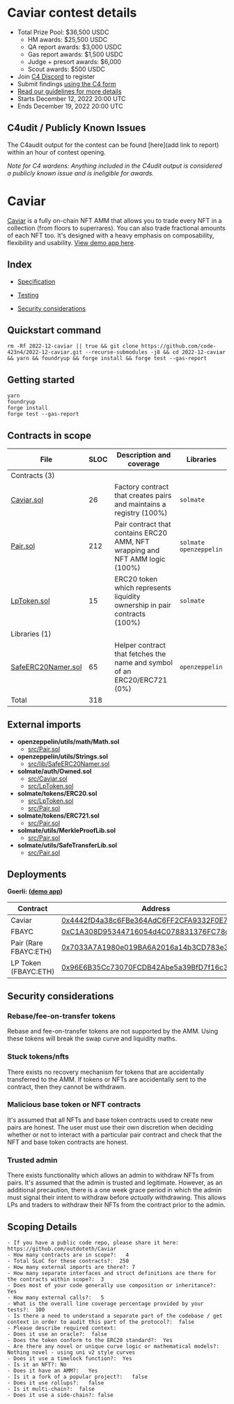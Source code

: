# Caviar contest details

- Total Prize Pool: \$36,500 USDC
  - HM awards: \$25,500 USDC
  - QA report awards: \$3,000 USDC
  - Gas report awards: \$1,500 USDC
  - Judge + presort awards: \$6,000
  - Scout awards: \$500 USDC
- Join [C4 Discord](https://discord.gg/code4rena) to register
- Submit findings [using the C4 form](https://code4rena.com/contests/2022-12-caviar-contest/submit)
- [Read our guidelines for more details](https://docs.code4rena.com/roles/wardens)
- Starts December 12, 2022 20:00 UTC
- Ends December 19, 2022 20:00 UTC

## C4udit / Publicly Known Issues

The C4audit output for the contest can be found [here](add link to report) within an hour of contest opening.

_Note for C4 wardens: Anything included in the C4udit output is considered a publicly known issue and is ineligible for awards._

# Caviar

[Caviar](https://goerli.caviar.sh) is a fully on-chain NFT AMM that allows you to trade every NFT in a collection (from floors to superrares). You can also trade fractional amounts of each NFT too.
It's designed with a heavy emphasis on composability, flexibility and usability. [View demo app here](https://goerli.caviar.sh).

## Index

- [Specification](https://github.com/code-423n4/2022-12-caviar/blob/main/docs/SPECIFICATION.md)

- [Testing](https://github.com/code-423n4/2022-12-caviar/blob/main/docs/TESTING.md)

- [Security considerations](https://github.com/code-423n4/2022-12-caviar/blob/main/docs/SECURITY.md)

## Quickstart command

```
rm -Rf 2022-12-caviar || true && git clone https://github.com/code-423n4/2022-12-caviar.git --recurse-submodules -j8 && cd 2022-12-caviar && yarn && foundryup && forge install && forge test --gas-report
```

## Getting started

```
yarn
foundryup
forge install
forge test --gas-report
```

## Contracts in scope

| File                                                                                  | SLOC | Description and coverage                                                     | Libraries                |
| ------------------------------------------------------------------------------------- | ---- | ---------------------------------------------------------------------------- | ------------------------ |
| Contracts (3)                                                                         |
| [Caviar.sol](https://github.com/code-423n4/2022-12-caviar/blob/main/src/Caviar.sol)   | 26   | Factory contract that creates pairs and maintains a registry (100%)          | `solmate`                |
| [Pair.sol](https://github.com/code-423n4/2022-12-caviar/blob/main/src/Pair.sol)       | 212  | Pair contract that contains ERC20 AMM, NFT wrapping and NFT AMM logic (100%) | `solmate` `openzeppelin` |
| [LpToken.sol](https://github.com/code-423n4/2022-12-caviar/blob/main/src/LpToken.sol) | 15   | ERC20 token which represents liquidity ownership in pair contracts (100%)    | `solmate`                |
| Libraries (1)                                                                         |
| [SafeERC20Namer.sol](https://github.com/code-423n4/2022-12-caviar/tree/main/src/lib)  | 65   | Helper contract that fetches the name and symbol of an ERC20/ERC721 (0%)     | `openzeppelin`           |
| Total                                                                                 | 318  |

## External imports

- **openzeppelin/utils/math/Math.sol**
  - [src/Pair.sol](https://github.com/code-423n4/2022-12-caviar/blob/main/src/Pair.sol)
- **openzeppelin/utils/Strings.sol**
  - [src/lib/SafeERC20Namer.sol](https://github.com/code-423n4/2022-12-caviar/blob/main/src/lib/SafeERC20Namer.sol)
- **solmate/auth/Owned.sol**
  - [src/Caviar.sol](https://github.com/code-423n4/2022-12-caviar/blob/main/src/Caviar.sol)
  - [src/LpToken.sol](https://github.com/code-423n4/2022-12-caviar/blob/main/src/LpToken.sol)
- **solmate/tokens/ERC20.sol**
  - [src/LpToken.sol](https://github.com/code-423n4/2022-12-caviar/blob/main/src/LpToken.sol)
  - [src/Pair.sol](https://github.com/code-423n4/2022-12-caviar/blob/main/src/Pair.sol)
- **solmate/tokens/ERC721.sol**
  - [src/Pair.sol](https://github.com/code-423n4/2022-12-caviar/blob/main/src/Pair.sol)
- **solmate/utils/MerkleProofLib.sol**
  - [src/Pair.sol](https://github.com/code-423n4/2022-12-caviar/blob/main/src/Pair.sol)
- **solmate/utils/SafeTransferLib.sol**
  - [src/Pair.sol](https://github.com/code-423n4/2022-12-caviar/blob/main/src/Pair.sol)

## Deployments

**Goerli: ([demo app](https://goerli.caviar.sh))**

| Contract              | Address                                                                                                                      |
| --------------------- | ---------------------------------------------------------------------------------------------------------------------------- |
| Caviar                | [0x4442fD4a38c6FBe364AdC6FF2CFA9332F0E7D378](https://goerli.etherscan.io/address/0x4442fD4a38c6FBe364AdC6FF2CFA9332F0E7D378) |
| FBAYC                 | [0xC1A308D95344716054d4C078831376FC78c4fd72](https://goerli.etherscan.io/address/0xC1A308D95344716054d4C078831376FC78c4fd72) |
| Pair (Rare FBAYC:ETH) | [0x7033A7A1980e019BA6A2016a14b3CD783e35300a](https://goerli.etherscan.io/address/0x7033A7A1980e019BA6A2016a14b3CD783e35300a) |
| LP Token (FBAYC:ETH)  | [0x96E6B35Cc73070FCDB42Abe5a39BfD7f16c37cFc](https://goerli.etherscan.io/address/0x96E6B35Cc73070FCDB42Abe5a39BfD7f16c37cFc) |

## Security considerations

### Rebase/fee-on-transfer tokens

Rebase and fee-on-transfer tokens are not supported by the AMM.
Using these tokens will break the swap curve and liquidity maths.

### Stuck tokens/nfts

There exists no recovery mechanism for tokens that are accidentally transferred to the AMM.
If tokens or NFTs are accidentally sent to the contract, then they cannot be withdrawn.

### Malicious base token or NFT contracts

It's assumed that all NFTs and base token contracts used to create new pairs are honest.
The user must use their own discretion when deciding whether or not to interact with a particular pair contract and check that the NFT and base token contracts are honest.

### Trusted admin

There exists functionality which allows an admin to withdraw NFTs from pairs.
It's assumed that the admin is trusted and legitimate. However, as an additional precaution, there is a one week grace period in which the admin must signal their intent to withdraw before _actually_ withdrawing.
This allows LPs and traders to withdraw their NFTs from the contract prior to the admin.

## Scoping Details

```
- If you have a public code repo, please share it here: https://github.com/outdoteth/Caviar
- How many contracts are in scope?:   4
- Total SLoC for these contracts?:  250
- How many external imports are there?: 7
- How many separate interfaces and struct definitions are there for the contracts within scope?:  3
- Does most of your code generally use composition or inheritance?:   Yes
- How many external calls?:   5
- What is the overall line coverage percentage provided by your tests?:  100
- Is there a need to understand a separate part of the codebase / get context in order to audit this part of the protocol?:  false
- Please describe required context:
- Does it use an oracle?:  false
- Does the token conform to the ERC20 standard?:  Yes
- Are there any novel or unique curve logic or mathematical models?: Nothing novel - using uni v2 style curves
- Does it use a timelock function?:  Yes
- Is it an NFT?: No
- Does it have an AMM?:   Yes
- Is it a fork of a popular project?:   false
- Does it use rollups?:   false
- Is it multi-chain?:  false
- Does it use a side-chain?: false
```
